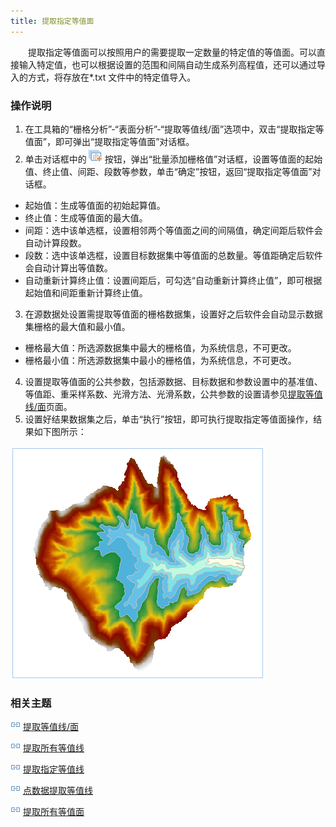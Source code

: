 ```yaml
---
title: 提取指定等值面
---
```


　　提取指定等值面可以按照用户的需要提取一定数量的特定值的等值面。可以直接输入特定值，也可以根据设置的范围和间隔自动生成系列高程值，还可以通过导入的方式，将存放在*.txt 文件中的特定值导入。

### 操作说明

 1. 在工具箱的“栅格分析”-“表面分析”-“提取等值线/面”选项中，双击“提取指定等值面”，即可弹出“提取指定等值面”对话框。
 2. 单击对话框中的![](img/Add.png)按钮，弹出“批量添加栅格值”对话框，设置等值面的起始值、终止值、间距、段数等参数，单击“确定”按钮，返回“提取指定等值面”对话框。

   -  起始值：生成等值面的初始起算值。
   -  终止值：生成等值面的最大值。
   -  间距：选中该单选框，设置相邻两个等值面之间的间隔值，确定间距后软件会自动计算段数。
   -  段数：选中该单选框，设置目标数据集中等值面的总数量。等值距确定后软件会自动计算出等值数。
   -  自动重新计算终止值：设置间距后，可勾选“自动重新计算终止值”，即可根据起始值和间距重新计算终止值。
 3. 在源数据处设置需提取等值面的栅格数据集，设置好之后软件会自动显示数据集栅格的最大值和最小值。
  - 栅格最大值：所选源数据集中最大的栅格值，为系统信息，不可更改。
  - 栅格最小值：所选源数据集中最小的栅格值，为系统信息，不可更改。
 4. 设置提取等值面的公共参数，包括源数据、目标数据和参数设置中的基准值、等值距、重采样系数、光滑方法、光滑系数，公共参数的设置请参见[提取等值线/面](DriveContour.html)页面。
 5. 设置好结果数据集之后，单击“执行”按钮，即可执行提取指定等值面操作，结果如下图所示：  

  ![](img/DriveRegionSpecific.png)


### 相关主题


![](../img/smalltitle.png) [提取等值线/面](DriveContour.html)

![](../img/smalltitle.png) [提取所有等值线](DriveContourAll.html)

![](../img/smalltitle.png) [提取指定等值线](DriveContourSpecific.html)

![](../img/smalltitle.png) [点数据提取等值线](ExtractIsoline.html)

![](../img/smalltitle.png) [提取所有等值面](DriveRegionAll.html)

